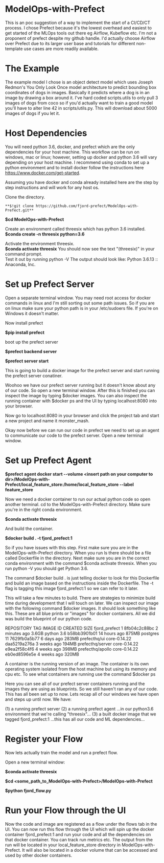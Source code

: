 # ModelOps-with-Prefect

This is an poc suggestion of a way to implement the start of a CI/CD/CT process.  I chose Prefect because it's the lowest overhead and easiest to get started of the MLOps tools out there eg Airflow, Kubeflow etc.  I'm not a proponent of prefect despite my github handle.  I'd actually choose Airflow over Prefect due to its larger user base and tutorials for different non-template use cases are more readily available.

# The Example
The example model I chose is an object detect model which uses Joseph Redmon's You Only Look Once model architecture to predict bounding box coordinates of dogs in images.  Basically it predicts where a dog is in an image by drawing a box around it.  I've hard coded scripts.utils to only pull 3 images of dogs from coco so if you'd actually want to train a good model you'll have to alter line 42 in scripts/utils.py.  This will download about 5000 images of dogs if you let it.

# Host Dependencies
You will need python 3.6, docker, and prefect which are the only dependencies for your host machine.  This workflow can be run on windows, mac or linux; however, setting up docker and python 3.6 will vary depending on your host machine.  I recommend using conda to set up a python environment and to install docker follow the instructions here https://www.docker.com/get-started.

Assuming you have docker and conda already installed here are the step by step instructions and will work for any host os.

Clone the directory.
```dif
**$!git clone https://github.com/fjord-prefect/ModelOps-with-Prefect.git**
```

**$cd ModelOps-with-Prefect**

Create an environment called threesix which has python 3.6 installed.
**$conda create -n threesix python=3.6**

Activate the environment threesix.  
**$conda activate threesix**
You should now see the text "(threesix)" in your command prompt.  
Test it out by running 
python -V
The output should look like:  Python 3.6.13 :: Anaconda, Inc.

# Set up Prefect Server
Open a separate terminal window.
You may need root access for docker commands in linux and I'm still sorting out some path issues.  So if you are on linux make sure your python path is in your /etc/sudoers file.  If you're on Windows it doesn't matter.

Now install prefect

**$pip install prefect**

boot up the prefect server

**$prefect backend server**

**$prefect server start**

This is going to build a docker image for the prefect server and start running the prefect server conatiner.   

Woohoo we have our prefect server running but it doesn't know about any of our code.  So open a new terminal window.  After this is finished you can inspect the image by typing $docker images.  You can also inspect the running container with $docker ps and the UI by typing localhost:8080 into your browser. 

Now go to localhost:8080 in your browser and click the project tab and start a new project and name it monster_mash.

Okay now before we can run our code in prefect we need to set up an agent to communicate our code to the prefect server.  Open a new terminal window.

# Set up Prefect Agent

**$prefect agent docker start --volume \<insert path on your computer to dir\>/ModelOps-with-Prefect/local_feature_store:/home/local_feature_store --label feature_store**
  
Now we need a docker container to run our actual python code so open another terminal.  cd to the ModelOps-with-Prefect directory.  Make sure you're in the right conda environment.

**$conda activate threesix**

And build the container.

**$docker build . -t fjord_prefect:1**

So if you have issues with this step.  First make sure you are in the ModelOps-with-Prefect directory.  When you run ls there should be a file called Dockerfile in the directory.  Next make sure you are in the correct conda environment with the command $conda activate threesix.  When you run python -V you should get Python 3.6.  

The command $docker build . is just telling docker to look for this Dockerfile and build an image based on the instructions inside the Dockerfile.  The -t flag is tagging this image fjord_prefect:1 so we can refer to it later.

This will take a few minutes to build.  There are strategies to minimize build time during development that I will touch on later.  We can inspect our image with the following command $docker images.  It should look something like this.  These are all blue prints or "images" for docker containers.  All we did was build the blueprint of our python code.

REPOSITORY              TAG            IMAGE ID       CREATED         SIZE
fjord_prefect           1              8fb04c2c88bc   2 minutes ago   3.6GB
python                  3.6            b58bb3901b01   14 hours ago    875MB
postgres                11             7629fb0a5b77   6 days ago      283MB
prefecthq/ui            core-0.14.22   daa5219a276a   3 weeks ago     194MB
prefecthq/server        core-0.14.22   e9ea2f58c4f6   4 weeks ago     398MB
prefecthq/apollo        core-0.14.22   eb0ed8596e5e   4 weeks ago     320MB

A container is the running version of an image.  The container is its own operating system isolated from the host machine but using its memory and cpu etc.  To see what containers are running use the command $docker ps

Here you can see all of our prefect server containers running and the images they are using as blueprints.  So we still haven't ran any of our code.  This has all been set up to now.  Lets recap all of our windows we have open and steps up until now.  We have:

(1) a running prefect server 
(2) a running prefect agent ...in our python3.6 environment that we're calling "threesix"...
(3) a built docker image that we tagged fjord_prefect:1 ...this has all our code and ML dependencies...

# Register your Flow

Now lets actually train the model and run a prefect flow.  

Open a new terminal window:

**$conda activate threesix**

**$cd <some_path_to_ModelOps-with-Prefect>/ModelOps-with-Prefect**

**$python fjord_flow.py**

# Run your Flow through the UI
Now the code and image are registered as a flow under the flows tab in the UI.  You can now run this flow through the UI which will spin up the docker container fjord_prefect:1 and run your code and all the dependencies on that docker container.  You can track run metrics etc.  The output from the run will be located in your local_feature_store directory in ModelOps-with-Prefect.  It will also be located in a docker volume that can be accessed and used by other docker containers.
